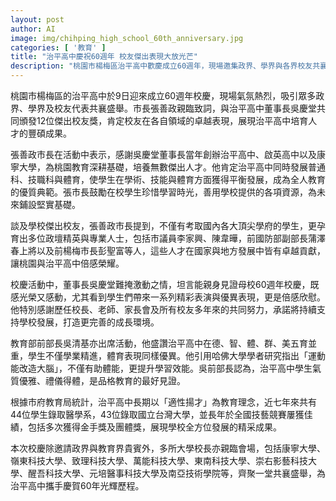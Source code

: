 ```yaml
---
layout: post
author: AI
image: img/chihping_high_school_60th_anniversary.jpg
categories: [ '教育' ]
title: "治平高中慶祝60週年 校友傑出表現大放光芒"
description: "桃園市楊梅區治平高中歡慶成立60週年，現場邀集政界、學界與各界校友共襄盛舉，市長張善政親頒12位傑出校友獎，肯定學校培育成果。多所大學校長蒞臨祝賀，見證治平高中深耕全人教育、學術及技能並進的輝煌歷程。"
---
```

桃園市楊梅區的治平高中於9日迎來成立60週年校慶，現場氣氛熱烈，吸引眾多政界、學界及校友代表共襄盛舉。市長張善政親臨致詞，與治平高中董事長吳慶堂共同頒發12位傑出校友獎，肯定校友在各自領域的卓越表現，展現治平高中培育人才的豐碩成果。

張善政市長在活動中表示，感謝吳慶堂董事長當年創辦治平高中、啟英高中以及康寧大學，為桃園教育深耕基礎，培養無數傑出人才。他肯定治平高中同時發展普通科、技職科與體育，使學生在學術、技能與體育方面獲得平衡發展，成為全人教育的優質典範。張市長鼓勵在校學生珍惜學習時光，善用學校提供的各項資源，為未來鋪設堅實基礎。

談及學校傑出校友，張善政市長提到，不僅有考取國內各大頂尖學府的學生，更孕育出多位政壇精英與專業人士，包括市議員李家興、陳韋曄，前國防部副部長蒲澤春上將以及前楊梅市長彭聖富等人，這些人才在國家與地方發展中皆有卓越貢獻，讓桃園與治平高中倍感榮耀。

校慶活動中，董事長吳慶堂難掩激動之情，坦言能親身見證母校60週年校慶，既感光榮又感動，尤其看到學生們帶來一系列精彩表演與優異表現，更是倍感欣慰。他特別感謝歷任校長、老師、家長會及所有校友多年來的共同努力，承諾將持續支持學校發展，打造更完善的成長環境。

教育部前部長吳清基亦出席活動，他盛讚治平高中在德、智、體、群、美五育並重，學生不僅學業精進，體育表現同樣優異。他引用哈佛大學學者研究指出「運動能改造大腦」，不僅有助體能，更提升學習效能。吳前部長認為，治平高中學生氣質優雅、禮儀得體，是品格教育的最好見證。

根據市府教育局統計，治平高中長期以「適性揚才」為教育理念，近七年來共有44位學生錄取醫學系，43位錄取國立台灣大學，並長年於全國技藝競賽屢獲佳績，包括多次獲得金手獎及團體獎，展現學校全方位發展的精采成果。

本次校慶除邀請政界與教育界貴賓外，多所大學校長亦親臨會場，包括康寧大學、嶺東科技大學、致理科技大學、萬能科技大學、東南科技大學、崇右影藝科技大學、醒吾科技大學、元培醫事科技大學及南亞技術學院等，齊聚一堂共襄盛舉，為治平高中攜手慶賀60年光輝歷程。